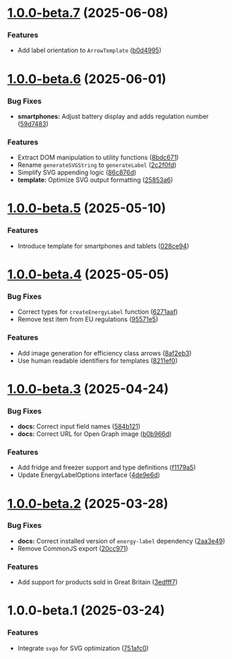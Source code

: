 # [1.0.0-beta.7](https://github.com/marcmarine/energy-label/compare/v1.0.0-beta.6...v1.0.0-beta.7) (2025-06-08)


### Features

* Add label orientation to `ArrowTemplate` ([b0d4995](https://github.com/marcmarine/energy-label/commit/b0d4995c655115f33bc7e700fab1a3fa3d8ce420))

# [1.0.0-beta.6](https://github.com/marcmarine/energy-label/compare/v1.0.0-beta.5...v1.0.0-beta.6) (2025-06-01)


### Bug Fixes

* **smartphones:** Adjust battery display and adds regulation number ([59d7483](https://github.com/marcmarine/energy-label/commit/59d74830d4243e933a0d2610a960cdcb5030ed78))


### Features

* Extract DOM manipulation to utility functions ([8bdc671](https://github.com/marcmarine/energy-label/commit/8bdc6718bf67aef59fc5498354f66e58388c08d1))
* Rename `generateSVGString` to `generateLabel` ([2c2f0fd](https://github.com/marcmarine/energy-label/commit/2c2f0fdd3fbe744407a47453454db86199faf2ac))
* Simplify SVG appending logic ([86c876d](https://github.com/marcmarine/energy-label/commit/86c876d7de1a0c180a70c54d9f0495640235bba5))
* **template:** Optimize SVG output formatting ([25853a6](https://github.com/marcmarine/energy-label/commit/25853a605c31202bc2d11a1909264e3dff15583b))

# [1.0.0-beta.5](https://github.com/marcmarine/energy-label/compare/v1.0.0-beta.4...v1.0.0-beta.5) (2025-05-10)


### Features

* Introduce template for smartphones and tablets ([028ce94](https://github.com/marcmarine/energy-label/commit/028ce94decaacc7ba5fa93ed9cc83a04488573a2))

# [1.0.0-beta.4](https://github.com/marcmarine/energy-label/compare/v1.0.0-beta.3...v1.0.0-beta.4) (2025-05-05)


### Bug Fixes

* Correct types for `createEnergyLabel` function ([6271aaf](https://github.com/marcmarine/energy-label/commit/6271aaf54339db9e361c14920624c057d53204fd))
* Remove test item from EU regulations ([95571e5](https://github.com/marcmarine/energy-label/commit/95571e57eebf701785b241d5a26a3f9005a91b42))


### Features

* Add image generation for efficiency class arrows ([8af2eb3](https://github.com/marcmarine/energy-label/commit/8af2eb34787299831633a95e89de42f131203018))
* Use human readable identifiers for templates ([8211ef0](https://github.com/marcmarine/energy-label/commit/8211ef0c788a2d97d3a18f74a8fdcabe20151745))

# [1.0.0-beta.3](https://github.com/marcmarine/energy-label/compare/v1.0.0-beta.2...v1.0.0-beta.3) (2025-04-24)


### Bug Fixes

* **docs:** Correct input field names ([584b121](https://github.com/marcmarine/energy-label/commit/584b121160732156965a73c7dc6b412afea82327))
* **docs:** Correct URL for Open Graph image ([b0b966d](https://github.com/marcmarine/energy-label/commit/b0b966dcac2671f36032ca2b5f8bdd94afb9c987))


### Features

* Add fridge and freezer support and type definitions ([f1179a5](https://github.com/marcmarine/energy-label/commit/f1179a5e3bd150fc1aab4c589e5e2d71be0cb4df))
* Update EnergyLabelOptions interface ([4de9e6d](https://github.com/marcmarine/energy-label/commit/4de9e6d131ef577210d3d7d028956d189bc34c85))

# [1.0.0-beta.2](https://github.com/marcmarine/energy-label/compare/v1.0.0-beta.1...v1.0.0-beta.2) (2025-03-28)


### Bug Fixes

* **docs:** Correct installed version of `energy-label` dependency ([2aa3e49](https://github.com/marcmarine/energy-label/commit/2aa3e4959334fbc4566ebdd03cc62d9206a68905))
* Remove CommonJS export ([20cc971](https://github.com/marcmarine/energy-label/commit/20cc9715eb579b7dff93dc2d7083831d319035d6))


### Features

* Add support for products sold in Great Britain ([3edfff7](https://github.com/marcmarine/energy-label/commit/3edfff7f3dfe3254ef13ac78cc28766eb2460d03))

# 1.0.0-beta.1 (2025-03-24)


### Features

* Integrate `svgo` for SVG optimization ([751afc0](https://github.com/marcmarine/energy-label/commit/751afc02f4b3805143bfc5ec0e57d7be2edeb0ee))
